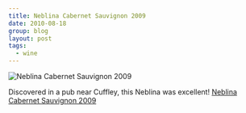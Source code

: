 ```yaml
---
title: Neblina Cabernet Sauvignon 2009
date: 2010-08-18
group: blog
layout: post
tags:
  - wine
---
```

![Neblina Cabernet Sauvignon 2009](/images/uploads/2010/08/13888239-photo.JPG)

Discovered in a pub near Cuffley, this Neblina was excellent! [Neblina Cabernet Sauvignon 2009](http://www.majestic.co.uk/find/category-is-Wine/category-is-Chile/product-is-39225)